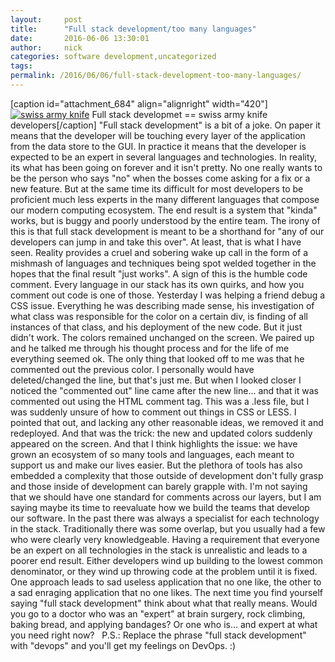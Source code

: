 ```yaml
---
layout:     post
title:      "Full stack development/too many languages"
date:       2016-06-06 13:30:01
author:     nick
categories: software development,uncategorized
tags:  
permalink: /2016/06/06/full-stack-development-too-many-languages/
---
```

[caption id="attachment_684" align="alignright" width="420"][![swiss army knife](https://ironboundsoftware.com/blog-imgs/uploads/2016/05/5363518281_08a67f9644_b-420x279.jpg)](https://ironboundsoftware.com/blog-imgs/uploads/2016/05/5363518281_08a67f9644_b.jpg) Full stack developmet == swiss army knife developers[/caption] "Full stack development" is a bit of a joke. On paper it means that the developer will be touching every layer of the application from the data store to the GUI. In practice it means that the developer is expected to be an expert in several languages and technologies. In reality, its what has been going on forever and it isn't pretty.  No one really wants to be the person who says "no" when the bosses come asking for a fix or a new feature. But at the same time its difficult for most developers to be proficient much less experts in the many different languages that compose our modern computing ecosystem. The end result is a system that "kinda" works, but is buggy and poorly understood by the entire team. The irony of this is that full stack development is meant to be a shorthand for "any of our developers can jump in and take this over". At least, that is what I have seen. Reality provides a cruel and sobering wake up call in the form of a mishmash of languages and techniques being spot welded together in the hopes that the final result "just works". A sign of this is the humble code comment. Every language in our stack has its own quirks, and how you comment out code is one of those. Yesterday I was helping a friend debug a CSS issue. Everything he was describing made sense, his investigation of what class was responsible for the color on a certain div, is finding of all instances of that class, and his deployment of the new code. But it just didn't work. The colors remained unchanged on the screen. We paired up and he talked me through his thought process and for the life of me everything seemed ok. The only thing that looked off to me was that he commented out the previous color. I personally would have deleted/changed the line, but that's just me. But when I looked closer I noticed the "commented out" line came after the new line... and that it was commented out using the HTML comment tag. This was a .less file, but I was suddenly unsure of how to comment out things in CSS or LESS. I pointed that out, and lacking any other reasonable ideas, we removed it and redeployed. And that was the trick: the new and updated colors suddenly appeared on the screen. And that I think highlights the issue: we have grown an ecosystem of so many tools and languages, each meant to support us and make our lives easier. But the plethora of tools has also embedded a complexity that those outside of development don't fully grasp and those inside of development can barely grapple with. I'm not saying that we should have one standard for comments across our layers, but I am saying maybe its time to reevaluate how we build the teams that develop our software. In the past there was always a specialist for each technology in the stack. Traditionally there was some overlap, but you usually had a few who were clearly very knowledgeable. Having a requirement that everyone be an expert on all technologies in the stack is unrealistic and leads to a poorer end result. Either developers wind up building to the lowest common denominator, or they wind up throwing code at the problem until it is fixed. One approach leads to sad useless application that no one like, the other to a sad enraging application that no one likes. The next time you find yourself saying "full stack development" think about what that really means. Would you go to a doctor who was an "expert" at brain surgery, rock climbing, baking bread, and applying bandages? Or one who is... and expert at what you need right now?   P.S.: Replace the phrase "full stack development" with "devops" and you'll get my feelings on DevOps. :)
